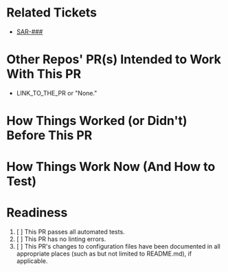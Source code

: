 # Related Tickets

<!-- If there is no Jira ticket for this PR, say why not. -->

- [SAR-###](https://jira.amida-tech.com/browse/SAR-###)

# Other Repos' PR(s) Intended to Work With This PR

- LINK_TO_THE_PR or "None."

# How Things Worked (or Didn't) Before This PR

<!-- You may say "See Jira Ticket X" if the Jira ticket has this info -->

# How Things Work Now (And How to Test)

<!-- Include test setup, testing steps, and expected results -->
<!-- You may say "See Jira Ticket X" if the Jira ticket has this info -->

# Readiness

<!--- Check all that apply, please provide context when a condition cannot be met. -->

1. [ ] This PR passes all automated tests.
2. [ ] This PR has no linting errors.
3. [ ] This PR's changes to configuration files have been documented in all appropriate places (such as but not limited to README.md), if applicable.
   <!--- Such as moving to a new branch on an API, modifying a table, running a script, etc. -->
   <!--- If yes, please document the changes here. -->